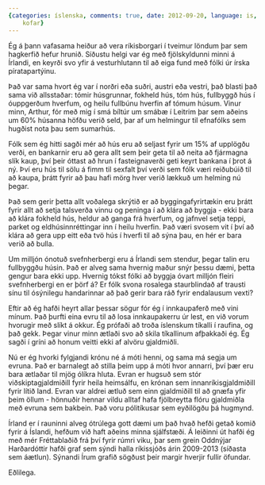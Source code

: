 ```yaml
---
{categories: íslenska, comments: true, date: 2012-09-20, language: is, title: Tómir
    kofar}
---
```


Ég á þann vafasama heiður að vera ríkisborgari í tveimur löndum þar sem hagkerfið hefur hrunið. Síðustu helgi var ég með fjölskyldunni minni á Írlandi, en keyrði svo yfir á vesturhlutann til að eiga fund með fólki úr írska píratapartýinu.

Það var sama hvort ég var í norðri eða suðri, austri eða vestri, það blasti það sama við allsstaðar: tómir húsgrunnar, fokheld hús, tóm hús, fullbyggð hús í óuppgerðum hverfum, og heilu fullbúnu hverfin af tómum húsum. Vinur minn, Arthur, fór með mig í smá bíltúr um smábæ í Leitrim þar sem aðeins um 60% húsanna höfðu verið seld, þar af um helmingur til efnafólks sem hugðist nota þau sem sumarhús.

Fólk sem ég hitti sagði mér að hús eru að seljast fyrir um 15% af upplögðu verði, en bankarnir eru að gera allt sem þeir geta til að neita að fjármagna slík kaup, því þeir óttast að hrun í fasteignaverði geti keyrt bankana í þrot á ný. Því eru hús til sölu á fimm til sexfalt því verði sem fólk væri reiðubúið til að kaupa, þrátt fyrir að þau hafi mörg hver verið lækkuð um helming nú þegar.

Það sem gerir þetta allt voðalega skrýtið er að byggingafyrirtækin eru þrátt fyrir allt að setja talsverða vinnu og peninga í að klára að byggja - ekki bara að klára fokheld hús, heldur að ganga frá hverfum, og jafnvel setja teppi, parket og eldhúsinnréttingar inn í heilu hverfin. Það væri svosem vit í því að klára að gera upp eitt eða tvö hús í hverfi til að sýna þau, en hér er bara verið að bulla.

Um milljón ónotuð svefnherbergi eru á Írlandi sem stendur, þegar talin eru fullbyggðu húsin. Það er alveg sama hvernig maður snýr þessu dæmi, þetta gengur bara ekki upp. Hvernig tókst fólki að byggja óvart milljón fleiri svefnherbergi en er þörf á? Er fólk svona rosalega staurblindað af trausti sínu til ósýnilegu handarinnar að það gerir bara ráð fyrir endalausum vexti?

Eftir að ég hafði heyrt allar þessar sögur fór ég í innkaupaferð með vini mínum. Það þurfti eina evru til að losa innkaupakerru úr lest, en við vorum hvorugir með slíkt á okkur. Ég prófaði að troða íslenskum tíkalli í raufina, og það gekk. Þegar vinur minn ætlaði svo að skila tíkallinum afþakkaði ég. Ég sagði í gríni að honum veitti ekki af alvöru gjaldmiðli.

Nú er ég hvorki fylgjandi krónu né á móti henni, og sama má segja um evruna. Það er barnalegt að stilla þeim upp á móti hvor annarri, því þær eru bara ætlaðar til mjög ólíkra hluta. Evran er hugsuð sem stór viðskiptagjaldmiðill fyrir heila heimsálfu, en krónan sem innanríkisgjaldmiðill fyrir lítið land. Evran var aldrei ætluð sem einn gjaldmiðill til að gnæfa yfir þeim öllum - hönnuðir hennar vildu alltaf hafa fjölbreytta flóru gjaldmiðla með evruna sem bakbein. Það voru pólitíkusar sem eyðilögðu þá hugmynd.

Írland er í rauninni alveg ótrúlega gott dæmi um það hvað hefði getað komið fyrir á Íslandi, hefðum við haft aðeins minna sjálfstæði. Á leiðinni út hafði ég með mér Fréttablaðið frá því fyrir rúmri viku, þar sem grein Oddnýjar Harðardóttir hafði graf sem sýndi halla ríkissjóðs árin 2009-2013 (síðasta sem áætlun). Sýnandi Írum grafið sögðust þeir margir hverjir fullir öfundar.

Eðlilega.
